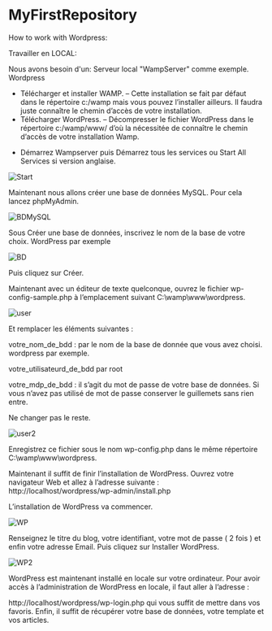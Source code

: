 # MyFirstRepository
How to work with Wordpress: 

Travailler en LOCAL:

Nous avons besoin d'un: 
Serveur local "WampServer" comme exemple.
Wordpress
* Télécharger et installer WAMP.
– Cette installation se fait par défaut dans le répertoire c:/wamp mais vous pouvez l’installer ailleurs. Il faudra juste connaître le chemin d’accès de votre installation.
* Télécharger WordPress.
– Décompresser le fichier WordPress dans le répertoire c:/wamp/www/ d’où la nécessitée de connaître le chemin d’accès de votre installation Wamp.
- Démarrez Wampserver puis Démarrez tous les services ou Start All Services si version anglaise.

![Start](http://www6.0zz0.com/2015/09/02/15/397581634.jpg)

Maintenant nous allons créer une base de données MySQL. Pour cela lancez phpMyAdmin.

![BDMySQL](http://www13.0zz0.com/2015/09/02/15/540064553.jpg)

Sous Créer une base de données, inscrivez le nom de la base de votre choix. WordPress par exemple

![BD](http://www9.0zz0.com/2015/09/02/15/384573732.jpg)

Puis cliquez sur Créer.

Maintenant avec un éditeur de texte quelconque, ouvrez le fichier wp-config-sample.php à l’emplacement suivant C:\wamp\www\wordpress.

![user](http://www13.0zz0.com/2015/09/02/15/449923957.jpg)

Et remplacer les éléments  suivantes :

votre_nom_de_bdd : par le nom de la base de donnée que vous avez choisi. wordpress par exemple.

votre_utilisateurd_de_bdd par root

votre_mdp_de_bdd : il s’agit du mot de passe de votre base de données. Si vous n’avez pas utilisé de mot de passe conserver le guillemets sans rien entre.

Ne changer pas le reste.

![user2](http://www11.0zz0.com/2015/09/02/15/120536354.jpg)

Enregistrez ce fichier sous le nom wp-config.php dans le même répertoire C:\wamp\www\wordpress.

Maintenant il suffit de finir l’installation de WordPress. Ouvrez votre navigateur Web et allez à l’adresse suivante : http://localhost/wordpress/wp-admin/install.php

L’installation de WordPress va commencer.

![WP](http://www6.0zz0.com/2015/09/02/15/783135705.jpg)

Renseignez le titre du blog, votre identifiant, votre mot de passe ( 2 fois ) et enfin votre adresse Email. Puis cliquez sur Installer WordPress.

![WP2](http://www4.0zz0.com/2015/09/02/15/141380513.jpg)

WordPress est maintenant installé en locale sur votre ordinateur. Pour avoir accès à l’administration de WordPress en locale, il faut aller à l’adresse :

http://localhost/wordpress/wp-login.php qui vous suffit de mettre dans vos favoris. Enfin, il suffit de récupérer votre base de données, votre template et vos articles.
